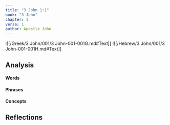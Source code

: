 ```yaml
---
title: "3 John 1:1"
book: "3 John"
chapter: 1
verse: 1
author: Apostle John
---
```

![[/Greek/3 John/001/3 John-001-001G.md#Text]]
![[/Hebrew/3 John/001/3 John-001-001H.md#Text]]

## Analysis

#### Words

#### Phrases

#### Concepts

## Reflections
